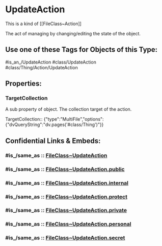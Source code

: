 ﻿---
excludes: 
extends: FileClass~Thing/FileClass~Action
fields:
- id: yah6BN
  name: TargetCollection
  options:
    dvQueryString: "dv.pages('#class/Thing')"
  type: MultiFile
  path: ''
icon: link-2
limit: 9
mapWithTag: true
tagNames:
- class/UpdateAction
- class/Thing/Action/UpdateAction
- is_an_/UpdateAction
- schema-org/UpdateAction
tags:
- class/FileClass
- class/UpdateAction
- '#is_an_/UpdateAction'
- class/Thing/Action/UpdateAction
version: 2.0
---

# UpdateAction
This is a kind of [[FileClass~Action]]

The act of managing by changing/editing the state of the object.


## Use one of these Tags for Objects of this Type:

#is_an_/UpdateAction
#class/UpdateAction
#class/Thing/Action/UpdateAction

## Properties:

### TargetCollection
A sub property of object. The collection target of the action.

TargetCollection:: {"type":"MultiFile","options":{"dvQueryString":"dv.pages('#class/Thing')"}}


## Confidential Links & Embeds: 

### #is_/same_as :: [FileClass~UpdateAction](/_Standards/fileClass/FileClass~Thing/FileClass~Action/FileClass~UpdateAction.md) 

### #is_/same_as :: [FileClass~UpdateAction.public](/_public/fileClass/FileClass~Thing/FileClass~Action/FileClass~UpdateAction.public.md) 

### #is_/same_as :: [FileClass~UpdateAction.internal](/_internal/fileClass/FileClass~Thing/FileClass~Action/FileClass~UpdateAction.internal.md) 

### #is_/same_as :: [FileClass~UpdateAction.protect](/_protect/fileClass/FileClass~Thing/FileClass~Action/FileClass~UpdateAction.protect.md) 

### #is_/same_as :: [FileClass~UpdateAction.private](/_private/fileClass/FileClass~Thing/FileClass~Action/FileClass~UpdateAction.private.md) 

### #is_/same_as :: [FileClass~UpdateAction.personal](/_personal/fileClass/FileClass~Thing/FileClass~Action/FileClass~UpdateAction.personal.md) 

### #is_/same_as :: [FileClass~UpdateAction.secret](/_secret/fileClass/FileClass~Thing/FileClass~Action/FileClass~UpdateAction.secret.md)

